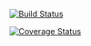 [![Build Status](https://travis-ci.com/liuxiaoxuan97/cs107test.svg?branch=main)](https://travis-ci.com/liuxiaoxuan97/cs107test.svg?branch=main)

[![Coverage Status](https://codecov.io/gh/liuxiaoxuan97/cs107test/branch/main/graph/badge.svg?token=I7LHLGCV72)](https://codecov.io/gh/liuxiaoxuan97/cs107test)
